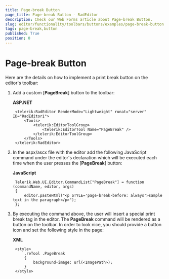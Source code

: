 ```yaml
---
title: Page-break Button
page_title: Page-break Button - RadEditor
description: Check our Web Forms article about Page-break Button.
slug: editor/functionality/toolbars/buttons/examples/page-break-button
tags: page-break,button
published: True
position: 0
---
```


# Page-break Button

Here are the details on how to implement a print break button on the editor's toolbar:

1. Add a custom [**PageBreak**] button to the toolbar:

	**ASP.NET**
	
		<telerik:RadEditor RenderMode="Lightweight" runat="server" ID="RadEditor1">
			<Tools>
				<telerik:EditorToolGroup>
					<telerik:EditorTool Name="PageBreak" />
				</telerik:EditorToolGroup>
			</Tools>
		</telerik:RadEditor>

1. In the aspx/ascx file with the editor add the following JavaScript command under the editor's declaration which will be executed each time when the user presses the [**PageBreak**] button:

	**JavaScript**
	
		Telerik.Web.UI.Editor.CommandList["PageBreak"] = function (commandName, editor, args)
		{
			editor.pasteHtml("<p STYLE='page-break-before: always'>sample text in the paragraph</p>"); 
		};

1. By executing the command above, the user will insert a special print break tag in the editor. The **PageBreak** command will be rendered as a button on the toolbar. In order to look nice, you should provide a button icon and set the following style in the page:

	**XML**

		<style>
			.reTool .PageBreak
			{
				background-image: url(<ImagePath>);
			}
		</style>

